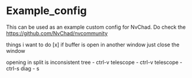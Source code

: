 # Example_config

This can be used as an example custom config for NvChad. Do check the https://github.com/NvChad/nvcommunity

things i want to do
[x] if buffer is open in another window just close the window

opening in split is inconsistent
tree - ctrl-v
telescope - ctrl-v
telescope - ctrl-s
diag - s
